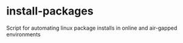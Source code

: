 # install-packages
Script for automating linux package installs in online and air-gapped environments
